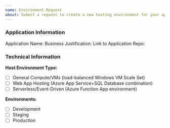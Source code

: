 ```yaml
---
name: Environment Request
about: Submit a request to create a new hosting environment for your app
---
```


### Application Information
Application Name: 
Business Justification: 
Link to Application Repo: 

### Technical Information
**Host Environment Type:**
- [ ] General Compute/VMs (load-balanced Windows VM Scale Set)
- [ ] Web App Hosting (Azure App Service+SQL Database combination)
- [ ] Serverless/Event-Driven (Azure Function App environment)

**Environments:**
- [ ] Development
- [ ] Staging
- [ ] Production
